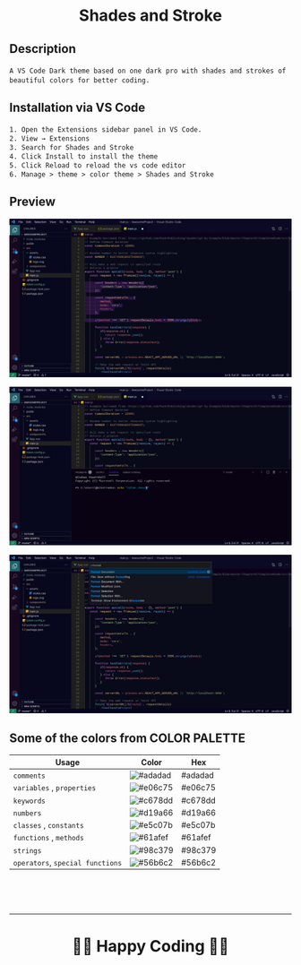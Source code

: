<h1 align = "center" > Shades and Stroke </h1>


## Description
`A VS Code Dark theme based on one dark pro with shades and strokes of beautiful colors for better coding.`

## Installation via VS Code

    1. Open the Extensions sidebar panel in VS Code. 
    2. View → Extensions
    3. Search for Shades and Stroke
    4. Click Install to install the theme
    5. Click Reload to reload the vs code editor
    6. Manage > theme > color theme > Shades and Stroke

## Preview
![Image1](images/vs1.jpeg)

![Image2](images/vs2.jpeg)

![Image3](images/vs3.jpeg)


## Some of the colors from COLOR PALETTE

| Usage             | Color  |  Hex                                                            |
| ----------------- | ------------------------------------------------------------------ |----------------------------------------------|
| `comments` | ![#adadad](https://via.placeholder.com/10/adadad?text=+)  |#adadad|
| `variables` , `properties` | ![#e06c75](https://via.placeholder.com/10/e06c75?text=+) | #e06c75
| `keywords` | ![#c678dd](https://via.placeholder.com/10/c678dd?text=+) | #c678dd
| `numbers` | ![#d19a66](https://via.placeholder.com/10/d19a66?text=+) | #d19a66
| `classes` , `constants` | ![#e5c07b](https://via.placeholder.com/10/e5c07b?text=+) | #e5c07b
| `functions` , `methods` | ![#61afef](https://via.placeholder.com/10/61afef?text=+) | #61afef
| `strings` | ![#98c379](https://via.placeholder.com/10/98c379?text=+) | #98c379
| `operators`, `special functions` | ![#56b6c2](https://via.placeholder.com/10/56b6c2?text=+) | #56b6c2
<br><br><br>
<hr>

<h1 align = "center" > 👨‍💻 Happy Coding 👩‍💻 </h1>

